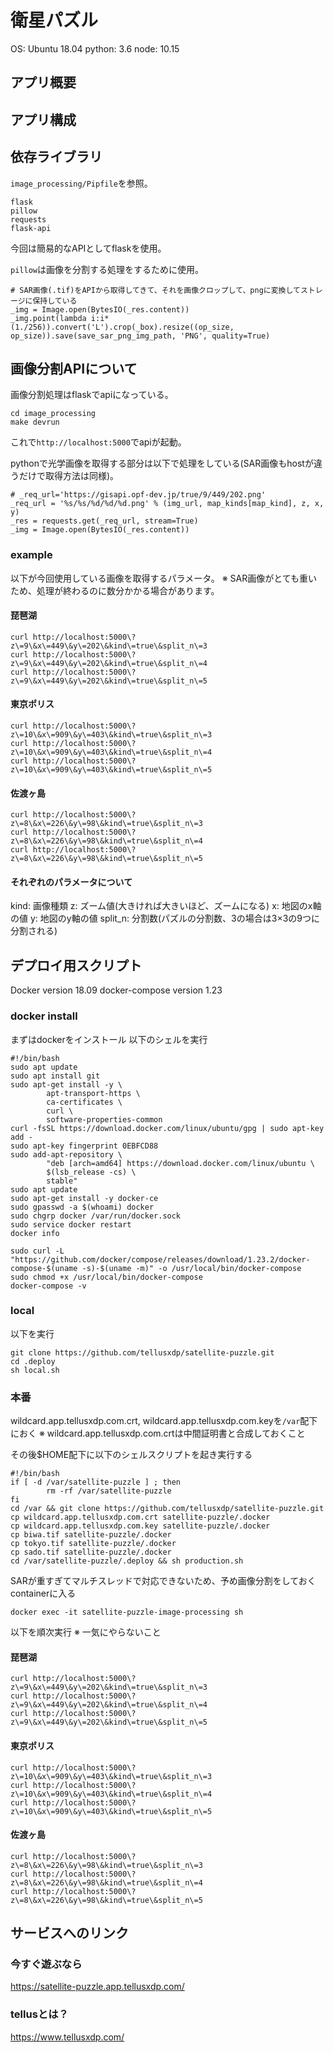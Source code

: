 
# 衛星パズル
OS: Ubuntu 18.04
python: 3.6
node: 10.15

## アプリ概要

## アプリ構成

## 依存ライブラリ
`image_processing/Pipfile`を参照。
```
flask
pillow
requests
flask-api
```

今回は簡易的なAPIとしてflaskを使用。

`pillow`は画像を分割する処理をするために使用。
```
# SAR画像(.tif)をAPIから取得してきて、それを画像クロップして、pngに変換してストレージに保持している
_img = Image.open(BytesIO(_res.content))
_img.point(lambda i:i*(1./256)).convert('L').crop(_box).resize((op_size, op_size)).save(save_sar_png_img_path, 'PNG', quality=True)
```

## 画像分割APIについて
画像分割処理はflaskでapiになっている。
```
cd image_processing
make devrun
```
これで`http://localhost:5000`でapiが起動。

pythonで光学画像を取得する部分は以下で処理をしている(SAR画像もhostが違うだけで取得方法は同様)。
```
# _req_url='https://gisapi.opf-dev.jp/true/9/449/202.png'
_req_url = '%s/%s/%d/%d/%d.png' % (img_url, map_kinds[map_kind], z, x, y)
_res = requests.get(_req_url, stream=True)
_img = Image.open(BytesIO(_res.content))
```

### example
以下が今回使用している画像を取得するパラメータ。
※ SAR画像がとても重いため、処理が終わるのに数分かかる場合があります。

#### 琵琶湖
```
curl http://localhost:5000\?z\=9\&x\=449\&y\=202\&kind\=true\&split_n\=3
curl http://localhost:5000\?z\=9\&x\=449\&y\=202\&kind\=true\&split_n\=4
curl http://localhost:5000\?z\=9\&x\=449\&y\=202\&kind\=true\&split_n\=5
```
#### 東京ポリス
```
curl http://localhost:5000\?z\=10\&x\=909\&y\=403\&kind\=true\&split_n\=3
curl http://localhost:5000\?z\=10\&x\=909\&y\=403\&kind\=true\&split_n\=4
curl http://localhost:5000\?z\=10\&x\=909\&y\=403\&kind\=true\&split_n\=5
```
#### 佐渡ヶ島
```
curl http://localhost:5000\?z\=8\&x\=226\&y\=98\&kind\=true\&split_n\=3
curl http://localhost:5000\?z\=8\&x\=226\&y\=98\&kind\=true\&split_n\=4
curl http://localhost:5000\?z\=8\&x\=226\&y\=98\&kind\=true\&split_n\=5
```

#### それぞれのパラメータについて
kind: 画像種類
z: ズーム値(大きければ大きいほど、ズームになる)
x: 地図のx軸の値
y: 地図のy軸の値
split_n: 分割数(パズルの分割数、3の場合は3×3の9つに分割される)

## デプロイ用スクリプト
Docker version 18.09
docker-compose version 1.23

### docker install
まずはdockerをインストール
以下のシェルを実行
```
#!/bin/bash
sudo apt update
sudo apt install git
sudo apt-get install -y \
        apt-transport-https \
        ca-certificates \
        curl \
        software-properties-common
curl -fsSL https://download.docker.com/linux/ubuntu/gpg | sudo apt-key add -
sudo apt-key fingerprint 0EBFCD88
sudo add-apt-repository \
        "deb [arch=amd64] https://download.docker.com/linux/ubuntu \
        $(lsb_release -cs) \
        stable"
sudo apt update
sudo apt-get install -y docker-ce
sudo gpasswd -a $(whoami) docker
sudo chgrp docker /var/run/docker.sock
sudo service docker restart
docker info

sudo curl -L "https://github.com/docker/compose/releases/download/1.23.2/docker-compose-$(uname -s)-$(uname -m)" -o /usr/local/bin/docker-compose
sudo chmod +x /usr/local/bin/docker-compose
docker-compose -v
```

### local
以下を実行
```
git clone https://github.com/tellusxdp/satellite-puzzle.git
cd .deploy
sh local.sh
```

### 本番
wildcard.app.tellusxdp.com.crt, wildcard.app.tellusxdp.com.keyを`/var`配下におく
※ wildcard.app.tellusxdp.com.crtは中間証明書と合成しておくこと

その後$HOME配下に以下のシェルスクリプトを起き実行する
```
#!/bin/bash
if [ -d /var/satellite-puzzle ] ; then
        rm -rf /var/satellite-puzzle
fi
cd /var && git clone https://github.com/tellusxdp/satellite-puzzle.git
cp wildcard.app.tellusxdp.com.crt satellite-puzzle/.docker
cp wildcard.app.tellusxdp.com.key satellite-puzzle/.docker
cp biwa.tif satellite-puzzle/.docker
cp tokyo.tif satellite-puzzle/.docker
cp sado.tif satellite-puzzle/.docker
cd /var/satellite-puzzle/.deploy && sh production.sh
```

SARが重すぎてマルチスレッドで対応できないため、予め画像分割をしておく
containerに入る
```
docker exec -it satellite-puzzle-image-processing sh
```

以下を順次実行
※ 一気にやらないこと
#### 琵琶湖
```
curl http://localhost:5000\?z\=9\&x\=449\&y\=202\&kind\=true\&split_n\=3
curl http://localhost:5000\?z\=9\&x\=449\&y\=202\&kind\=true\&split_n\=4
curl http://localhost:5000\?z\=9\&x\=449\&y\=202\&kind\=true\&split_n\=5
```
#### 東京ポリス
```
curl http://localhost:5000\?z\=10\&x\=909\&y\=403\&kind\=true\&split_n\=3
curl http://localhost:5000\?z\=10\&x\=909\&y\=403\&kind\=true\&split_n\=4
curl http://localhost:5000\?z\=10\&x\=909\&y\=403\&kind\=true\&split_n\=5
```
#### 佐渡ヶ島
```
curl http://localhost:5000\?z\=8\&x\=226\&y\=98\&kind\=true\&split_n\=3
curl http://localhost:5000\?z\=8\&x\=226\&y\=98\&kind\=true\&split_n\=4
curl http://localhost:5000\?z\=8\&x\=226\&y\=98\&kind\=true\&split_n\=5
```

## サービスへのリンク
### 今すぐ遊ぶなら
https://satellite-puzzle.app.tellusxdp.com/

### tellusとは？
https://www.tellusxdp.com/

